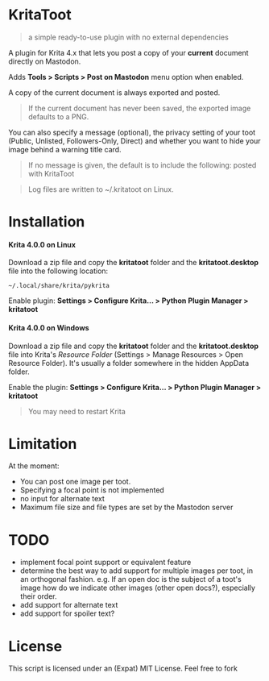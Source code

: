 # KritaToot

> a simple ready-to-use plugin with no external dependencies

A plugin for Krita 4.x that lets you post a copy of your **current** document directly on Mastodon.

Adds **Tools > Scripts > Post on Mastodon** menu option when enabled. 

A copy of the current document is always exported and posted. 

> If the current document has never been saved, the exported image defaults to a PNG.

You can also specify a message (optional), the privacy setting of your toot (Public, Unlisted, Followers-Only, Direct) and whether you want to hide your image behind a warning title card.

> If no message is given, the default is to include the following: posted with KritaToot

> Log files are written to ~/.kritatoot on Linux.

# Installation


#### Krita 4.0.0 on Linux

Download a zip file and copy the **kritatoot** folder and the **kritatoot.desktop** file into the following location:

~~~
~/.local/share/krita/pykrita
~~~

Enable plugin: **Settings > Configure Krita... > Python Plugin Manager > kritatoot**

#### Krita 4.0.0 on Windows

Download a zip file and copy the **kritatoot** folder and the **kritatoot.desktop** file into Krita's *Resource Folder* (Settings > Manage Resources > Open Resource Folder). It's usually a folder somewhere in the hidden AppData folder.


Enable the plugin: **Settings > Configure Krita... > Python Plugin Manager > kritatoot**

> You may need to restart Krita



# Limitation

At the moment:

* You can post one image per toot.
* Specifying a focal point is not implemented
* no input for alternate text
* Maximum file size and file types are set by the Mastodon server


# TODO

* implement focal point support or equivalent feature
* determine the best way to add support for multiple images per toot, in an orthogonal fashion. e.g. If an open doc is the subject of a toot's image how do we indicate other images (other open docs?), especially their order.
* add support for alternate text
* add support for spoiler text?

# License

This script is licensed under an (Expat) MIT License. Feel free to fork

